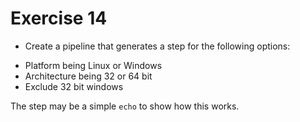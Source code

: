 # Exercise 14

- Create a pipeline that generates a step for the following options:

* Platform being Linux or Windows
* Architecture being 32 or 64 bit
* Exclude 32 bit windows

The step may be a simple `echo` to show how this works.
